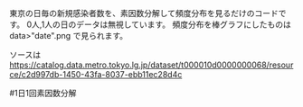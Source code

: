東京の日毎の新規感染者数を、素因数分解して頻度分布を見るだけのコードです。
0人,1人の日のデータは無視しています。
頻度分布を棒グラフにしたものはdata>"date".png で見られます。

ソースは https://catalog.data.metro.tokyo.lg.jp/dataset/t000010d0000000068/resource/c2d997db-1450-43fa-8037-ebb11ec28d4c

#1日1回素因数分解